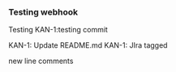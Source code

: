 ### Testing webhook
Testing
KAN-1:testing commit

KAN-1: Update README.md KAN-1: JIra tagged


new line comments
